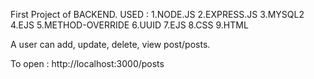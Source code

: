 First Project of BACKEND.
USED :
      1.NODE.JS
      2.EXPRESS.JS
      3.MYSQL2
      4.EJS
      5.METHOD-OVERRIDE
      6.UUID
      7.EJS
      8.CSS
      9.HTML
      
A user can add, update, delete, view post/posts.


To open : http://localhost:3000/posts
